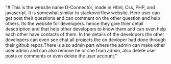 "# This is the website name D-Connector, made in Html, Css, PHP, and javascript. It is somewhat similar to stackoverflow website. Here user can get post their questions and can comment on the other question and help others. Its the website for developers. hence they give thier detail desctription and that help other developers to know them and can even help each other have contacts of them. In the details of the developers the other developers can even see ehat all projects the on devloper had done through their github repos.There is also admin part where the admin can make other user admin and can also remove he or she from admin, also delete user posts or comments or even delete the user account." 
